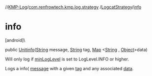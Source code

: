 //[KMP-Log](../../../index.md)/[com.renfrowtech.kmp.log.strategy](../index.md)
/[LogcatStrategy](index.md)/[info](info.md)

# info

[android]\

public [Unit](https://kotlinlang.org/api/latest/jvm/stdlib/kotlin/-unit/index.html)[info](info.md)([String](https://developer.android.com/reference/kotlin/java/lang/String.html)
message, [String](https://developer.android.com/reference/kotlin/java/lang/String.html)
tag, [Map](https://developer.android.com/reference/kotlin/java/util/Map.html)
&lt;[String](https://developer.android.com/reference/kotlin/java/lang/String.html)
, [Object](https://developer.android.com/reference/kotlin/java/lang/Object.html)&gt;data)

Will only log if [minLogLevel](index.md#929552537%2FProperties%2F-2091286910) is set to
LogLevel.INFO or higher.

Logs a info( [message](info.md) with a given [tag](info.md) and any associated [data](info.md).
